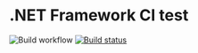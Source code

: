 # .NET Framework CI test

![Build workflow](https://github.com/hkato/net48-action-test/actions/workflows/build.yml/badge.svg)
[![Build status](https://ci.appveyor.com/api/projects/status/279gihsjo62hj48p?svg=true)](https://ci.appveyor.com/project/hkato/net48-action-test)

